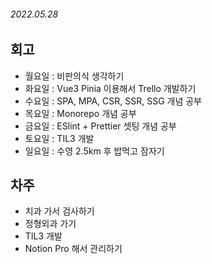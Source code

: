 ###### 2022.05.28


## 회고 
- 월요일 : 비판의식 생각하기 
- 화요일 : Vue3 Pinia 이용해서 Trello 개발하기 
- 수요일 : SPA, MPA, CSR, SSR, SSG 개념 공부
- 목요일 : Monorepo 개념 공부
- 금요일 : ESlint + Prettier 셋팅 개념 공부 
- 토요일 : TIL3 개발 
- 일요일 : 수영 2.5km 후 밥먹고 잠자기 

## 차주 
- 치과 가서 검사하기
- 정형외과 가기 
- TIL3 개발
- Notion Pro 해서 관리하기 